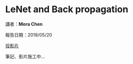 # LeNet and Back propagation

講者：**Mora Chen**

報告日期：2018/05/20

[投影片](https://github.com/forrestning/PyToychTaichungMeetUp/raw/master/MeetUp02/LetNet-5%E5%B0%8E%E8%AE%80_20180520.pdf)

筆記、影片施工中...